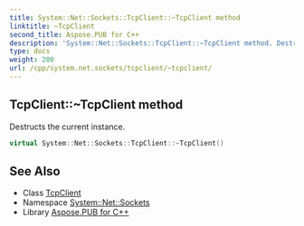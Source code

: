 ```yaml
---
title: System::Net::Sockets::TcpClient::~TcpClient method
linktitle: ~TcpClient
second_title: Aspose.PUB for C++
description: 'System::Net::Sockets::TcpClient::~TcpClient method. Destructs the current instance in C++.'
type: docs
weight: 200
url: /cpp/system.net.sockets/tcpclient/~tcpclient/
---
```

## TcpClient::~TcpClient method


Destructs the current instance.

```cpp
virtual System::Net::Sockets::TcpClient::~TcpClient()
```

## See Also

* Class [TcpClient](../)
* Namespace [System::Net::Sockets](../../)
* Library [Aspose.PUB for C++](../../../)
